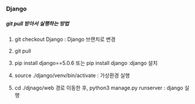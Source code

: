 ### Django

##### git pull 받아서 실행하는 방법
1. git checkout Django
: Django 브랜치로 변경
2. git pull
3. pip install django==5.0.6 
또는 pip install django
:django 설치

4. source ./django/venv/bin/activate
: 가상환경 실행
5. cd ./djnago/web 경로 이동한 후, 
  python3 manage.py runserver
  : django 실행
